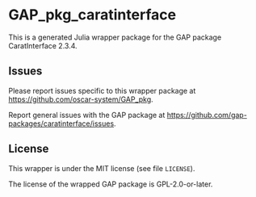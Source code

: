 # GAP_pkg_caratinterface

This is a generated Julia wrapper package for the GAP package CaratInterface 2.3.4.

## Issues

Please report issues specific to this wrapper package at <https://github.com/oscar-system/GAP_pkg>.

Report general issues with the GAP package at <https://github.com/gap-packages/caratinterface/issues>.

## License

This wrapper is under the MIT license (see file `LICENSE`).

The license of the wrapped GAP package is GPL-2.0-or-later.
